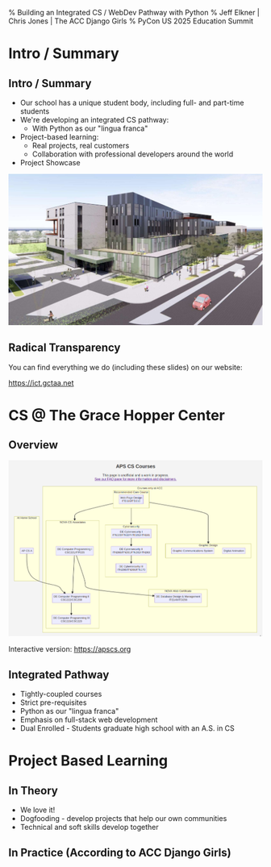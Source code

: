 % Building an Integrated CS / WebDev Pathway with Python
% Jeff Elkner | Chris Jones | The ACC Django Girls
% PyCon US 2025 Education Summit

# Intro / Summary

## Intro / Summary
- Our school has a unique student body, including full- and part-time students
- We're developing an integrated CS pathway:
    - With Python as our "lingua franca"
- Project-based learning:
    - Real projects, real customers
    - Collaboration with professional developers around the world
- Project Showcase

![](../../images/grace_hopper_center.jpg)

## Radical Transparency

You can find everything we do (including these slides) on our website:

<https://ict.gctaa.net>

# CS @ The Grace Hopper Center

## Overview

![](../../images/apscs_acc_pathway.png)

Interactive version: <https://apscs.org>

## Integrated Pathway

- Tightly-coupled courses
- Strict pre-requisites
- Python as our "lingua franca"
- Emphasis on full-stack web development
- Dual Enrolled - Students graduate high school with an A.S. in CS

# Project Based Learning

## In Theory

- We love it!
- Dogfooding - develop projects that help our own communities
- Technical and soft skills develop together
 
## In Practice (According to ACC Django Girls)

<!-- 
TO DO: Blu & Team present for a few slides about 
this year's projects
-->